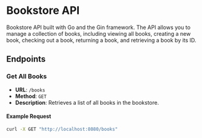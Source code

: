 # Bookstore API
 Bookstore API built with Go and the Gin framework. The API allows you to manage a collection of books, including viewing all books, creating a new book, checking out a book, returning a book, and retrieving a book by its ID.

## Endpoints

### Get All Books

- **URL**: `/books`
- **Method**: `GET`
- **Description**: Retrieves a list of all books in the bookstore.

#### Example Request

```sh
curl -X GET "http://localhost:8080/books"

